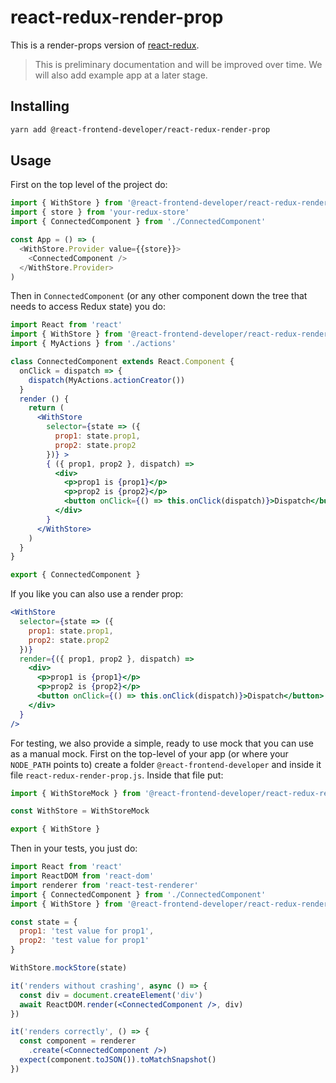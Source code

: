 # react-redux-render-prop

This is a render-props version of [react-redux](https://github.com/reactjs/react-redux/).

> This is preliminary documentation and will be improved over time. We will also add example app at a later stage.

## Installing

```bash
yarn add @react-frontend-developer/react-redux-render-prop
```

## Usage

First on the top level of the project do:

```javascript
import { WithStore } from '@react-frontend-developer/react-redux-render-prop'
import { store } from 'your-redux-store'
import { ConnectedComponent } from './ConnectedComponent'

const App = () => (
  <WithStore.Provider value={{store}}>
    <ConnectedComponent />
  </WithStore.Provider>
)
```

Then in `ConnectedComponent` (or any other component down the tree that needs to access Redux state) you do:

```jsx
import React from 'react'
import { WithStore } from '@react-frontend-developer/react-redux-render-prop'
import { MyActions } from './actions'

class ConnectedComponent extends React.Component {
  onClick = dispatch => {
    dispatch(MyActions.actionCreator())
  }
  render () {
    return (
      <WithStore
        selector={state => ({
          prop1: state.prop1,
          prop2: state.prop2
        })} >
        { ({ prop1, prop2 }, dispatch) =>
          <div>
            <p>prop1 is {prop1}</p>
            <p>prop2 is {prop2}</p>
            <button onClick={() => this.onClick(dispatch)}>Dispatch</button>
          </div>
        }
      </WithStore>
    )
  }
}

export { ConnectedComponent }
```

If you like you can also use a render prop:

```jsx
<WithStore
  selector={state => ({
    prop1: state.prop1,
    prop2: state.prop2
  })} 
  render={({ prop1, prop2 }, dispatch) =>
    <div>
      <p>prop1 is {prop1}</p>
      <p>prop2 is {prop2}</p>
      <button onClick={() => this.onClick(dispatch)}>Dispatch</button>
    </div>
  }
/>
```

For testing, we also provide a simple, ready to use mock that you can use as a manual mock.
First on the top-level of your app (or where your `NODE_PATH` points to) create a folder `@react-frontend-developer` and inside it file `react-redux-render-prop.js`. Inside that file put:

```javascript
import { WithStoreMock } from '@react-frontend-developer/react-redux-render-prop'

const WithStore = WithStoreMock

export { WithStore }
```

Then in your tests, you just do:

```jsx
import React from 'react'
import ReactDOM from 'react-dom'
import renderer from 'react-test-renderer'
import { ConnectedComponent } from './ConnectedComponent'
import { WithStore } from '@react-frontend-developer/react-redux-render-prop'

const state = {
  prop1: 'test value for prop1',
  prop2: 'test value for prop1'
}

WithStore.mockStore(state)

it('renders without crashing', async () => {
  const div = document.createElement('div')
  await ReactDOM.render(<ConnectedComponent />, div)
})

it('renders correctly', () => {
  const component = renderer
    .create(<ConnectedComponent />)
  expect(component.toJSON()).toMatchSnapshot()
})
```
